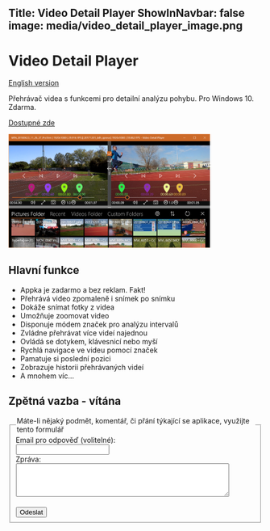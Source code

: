 Title: Video Detail Player
ShowInNavbar: false
image: media/video_detail_player_image.png
---

# Video Detail Player

[English version](intro_en)

Přehrávač videa s funkcemi pro detailní analýzu pohybu. Pro Windows 10. Zdarma.

[Dostupné zde](https://www.microsoft.com/cs-cz/p/video-detail-player/9p34ghb2h88r)

<img src="media/all.png" alt="drawing" width="400"/>

## Hlavní funkce

- Appka je zadarmo a bez reklam. Fakt!
- Přehrává video zpomaleně i snímek po snímku
- Dokáže snímat fotky z videa
- Umožňuje zoomovat video
- Disponuje módem značek pro analýzu intervalů
- Zvládne přehrávat více videí najednou
- Ovládá se dotykem, klávesnicí nebo myší
- Rychlá navigace ve videu pomocí značek
- Pamatuje si poslední pozici
- Zobrazuje historii přehrávaných videí
- A mnohem víc...

## Zpětná vazba - vítána

<form action="https://formspree.io/form_x_25082@tesar.tech" method="POST">
    <fieldset>
    <legend>Máte-li nějaký podmět, komentář, či přání týkající se aplikace, využijte tento formulář</legend>
    Email pro odpověď (volitelné):<br>
    <input type="email" name="mail" ><br>
    Zpráva:<br>
    <textarea  rows="4" cols="50" name="message" > </textarea> <br><br>
    <input type="submit" value="Odeslat">
  </fieldset>
</form>
